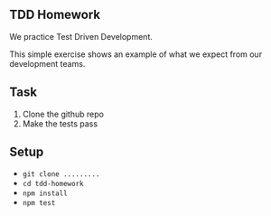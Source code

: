 ## TDD Homework

We practice Test Driven Development.

This simple exercise shows an example of what we expect from our development teams.

## Task

1. Clone the github repo
2. Make the tests pass

## Setup

- `git clone .........`
- `cd tdd-homework`
- `npm install`
- `npm test`

